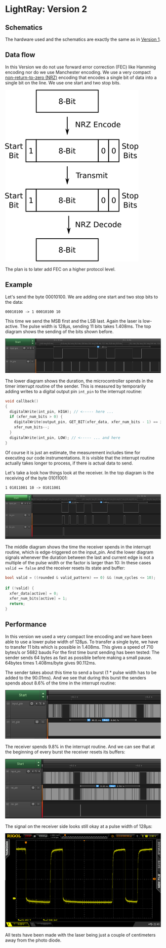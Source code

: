 # LightRay: Version 2

## Schematics

The hardware used and the schematics are exactly the same as in [Version 1](../Version1/README.md).

## Data flow

In this Version we do not use forward error correction (FEC) like Hamming encoding nor do we use Manchester encoding. We use a very compact [non-return-to-zero (NRZ)](https://en.wikipedia.org/wiki/Non-return-to-zero) encoding that encodes a single bit of data into a single bit on the line. We use one start and two stop bits.

![Data flow](data_flow.png)

The plan is to later add FEC on a higher protocol level.

## Example

Let's send the byte 00010100. We are adding one start and two stop bits to the data:

```
00010100 -> 1 00010100 10
```

This time we send the MSB first and the LSB last. Again the laser is low-active. The pulse width is 128µs, sending 11 bits takes 1.408ms. The top diagram shows the sending of the bits shown before.

![Sender sending single byte](sender_single.png)

The lower diagram shows the duration, the microcontroller spends in the timer interrupt routine of the sender. This is measured by temporarily adding writes to a digital output pin ```int_pin``` to the interrupt routine:

```C
void callback()
{
  digitalWrite(int_pin, HIGH); // <----- here ...
  if (xfer_num_bits > 0) {
    digitalWrite(output_pin, GET_BIT(xfer_data, xfer_num_bits - 1) == invert_output ? LOW : HIGH);
    xfer_num_bits--;
  }
  digitalWrite(int_pin, LOW); // <----- ... and here
}
```

Of course it is just an estimate, the measurement includes time for executing our code instrumentations. It is visible that the interrupt routine actually takes longer to process, if there is actual data to send.

Let's take a look how things look at the receiver. In the top diagram is the receiving of the byte 01011001:

```
1 01011001 10 -> 01011001
```

![Receiver receiving single byte](receiver_single.png)

The middle diagram shows the time the receiver spends in the interrupt routine, which is edge-triggered on the input_pin. And the lower diagram signals whenever the duration between the last and current edge is not a multiple of the pulse width or the factor is larger than 10: In these cases ```valid == false``` and the receiver resets its state and buffer:

```C
bool valid = ((rounded & valid_pattern) == 0) && (num_cycles <= 10);

if (!valid) {
  xfer_data[active] = 0;
  xfer_num_bits[active] = 1;
  return;
}
```

## Performance

In this version we used a very compact line encoding and we have been able to use a lower pulse width of 128µs. To transfer a single byte, we have to transfer 11 bits which is possible in 1.408ms. This gives a speed of 710 bytes/s or 5682 bauds For the first time burst sending has been tested: The sender sends 64 bytes as fast as possible before making a small pause. 64bytes times 1.408ms/byte gives 90.112ms.

The sender takes about this time to send a burst (1 * pulse width has to be added to the 90.01ms). And we see that during this burst the senders spends about 8.6% of the time in the interrupt routine:

![Sender sending bursts](sender_bursts.png)

The receiver spends 9.8% in the interrupt routine. And we can see that at the beginning of every burst the receiver resets its buffers:

![Receiver receiving bursts](receiver_bursts.png)

The signal on the receiver side looks still okay at a pulse width of 128µs:

![Receiver Signal](receiver_signal.png)

All tests have been made with the laser being just a couple of centimeters away from the photo diode.
